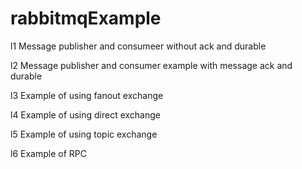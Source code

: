 # rabbitmqExample

l1 Message publisher and consumeer without ack and durable

l2 Message publisher and consumer example with message ack and durable

l3 Example of using fanout exchange

l4 Example of using direct exchange

l5 Example of using topic exchange

l6 Example of RPC

